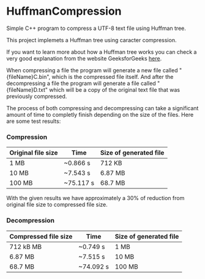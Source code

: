 # HuffmanCompression
Simple C++ program to compress a UTF-8 text file using Huffman tree.

This project implemets a Huffman tree using caracter compression.

If you want to learn more about how a Huffman tree works you can check a very good explanation from the website GeeksforGeeks [here](https://www.geeksforgeeks.org/huffman-coding-greedy-algo-3/).

When compressing a file the program will generate a new file called "{fileName}C.bin", which is the compressed file itself. And after the decompressing a file the program will generate a file called "{fileName}D.txt" which will be a copy of the original text file that was previously compressed.

The process of both compressing and decompressing can take a significant amount of time to completly finish depending on the size of the files. 
Here are some test results:

### Compression

| Original file size | Time | Size of generated file |
| --- | --- | --- |
| 1 MB | ~0.866 s | 712 KB |
| 10 MB | ~7.543 s | 6.87 MB |
| 100 MB | ~75.117 s | 68.7 MB |

With the given results we have approximately a 30% of reduction from original file size to compressed file size.

### Decompression

| Compressed file size | Time | Size of generated file |
| --- | --- | --- |
| 712 kB MB | ~0.749 s | 1 MB |
| 6.87 MB | ~7.515 s | 10 MB |
| 68.7 MB | ~74.092 s | 100 MB |

